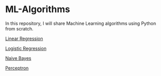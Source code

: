 # ML-Algorithms
In this repository, I will share Machine Learning algorithms using Python from scratch.

[Linear Regression](https://github.com/regmi-saugat/ML-Algorithms/tree/main/Linear%20Regression)

[Logistic Regression](https://github.com/regmi-saugat/ML-Algorithms/tree/main/Logistic%20Regression)

[Naive Bayes](https://github.com/regmi-saugat/ML-Algorithms/tree/main/Naive%20Bayes)

[Perceptron](https://github.com/regmi-saugat/ML_Algorithms/tree/main/Perceptron)
